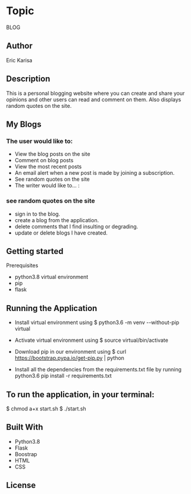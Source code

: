 # Topic
BLOG
## Author
Eric Karisa

## Description
This is a personal blogging website where you can create and share your opinions and other users can read and comment on them. Also displays random quotes on the site.

## My Blogs
### The user would like to:
+ View the blog posts on the site
+ Comment on blog posts
+ View the most recent posts
+ An email alert when a new post is made by joining a subscription.
+ See random quotes on the site
+ The writer would like to... :

### see random quotes on the site
- sign in to the blog.
- create a blog from the application.
- delete comments that I find insulting or degrading.
- update or delete blogs I have created.

## Getting started
Prerequisites
- python3.8
 virtual environment
- pip
- flask

## Running the Application
+ Install virtual environment using $ python3.6 -m venv --without-pip virtual

+ Activate virtual environment using $ source virtual/bin/activate

+ Download pip in our environment using $ curl https://bootstrap.pypa.io/get-pip.py | python

+ Install all the dependencies from the requirements.txt file by running python3.6 pip install -r requirements.txt


## To run the application, in your terminal:

  $ chmod a+x start.sh
  $ ./start.sh

## Built With
- Python3.8
- Flask
- Boostrap
- HTML
- CSS

## License